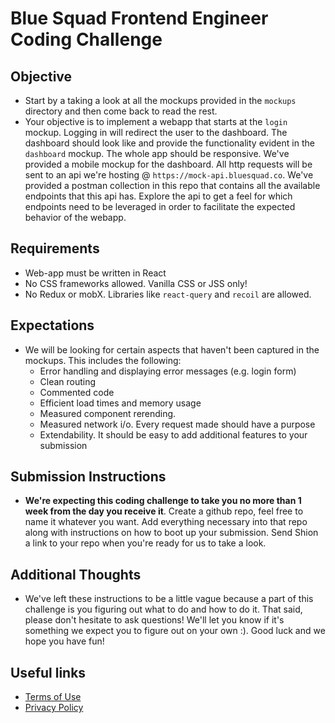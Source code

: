 # Blue Squad Frontend Engineer Coding Challenge

## Objective
- Start by a taking a look at all the mockups provided in the `mockups` directory and then come back to read the rest. 
- Your objective is to implement a webapp that starts at the `login` mockup. Logging in will redirect the user to the dashboard. The dashboard should look like and provide the functionality evident in the `dashboard` mockup. The whole app should be responsive. We've provided a mobile mockup for the dashboard. All http requests will be sent to an api we're hosting @ `https://mock-api.bluesquad.co`. We've provided a postman collection in this repo that contains all the available endpoints that this api has. Explore the api to get a feel for which endpoints need to be leveraged in order to facilitate the expected behavior of the webapp.

## Requirements
- Web-app must be written in React
- No CSS frameworks allowed. Vanilla CSS or JSS only!
- No Redux or mobX. Libraries like `react-query` and `recoil` are allowed.
## Expectations
- We will be looking for certain aspects that haven't been captured in the mockups. This includes the following:
  - Error handling and displaying error messages (e.g. login form)
  - Clean routing
  - Commented code
  - Efficient load times and memory usage
  - Measured component rerending.
  - Measured network i/o. Every request made should have a purpose
  - Extendability. It should be easy to add additional features to your submission

## Submission Instructions
- **We're expecting this coding challenge to take you no more than 1 week from the day you receive it**. Create a github repo, feel free to name it whatever you want. Add everything necessary into that repo along with instructions on how to boot up your submission. Send Shion a link to your repo when you're ready for us to take a look.

## Additional Thoughts
- We've left these instructions to be a little vague because a part of this challenge is you figuring out what to do and how to do it. That said, please don't hesitate to ask questions! We'll let you know if it's something we expect you to figure out on your own :). Good luck and we hope you have fun!


## Useful links
- [Terms of Use](https://www.bluesquad.co/tou)
- [Privacy Policy](https://www.bluesquad.co/privacy-policy)